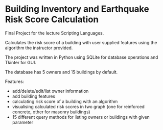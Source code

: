 # Building Inventory and Earthquake Risk Score Calculation
 
Final Project for the lecture Scripting Languages.

Calculates the risk score of a building with user supplied features using the algorithm the instructor provided.

The project was written in Python using SQLite for database operations and Tkinter for GUI.

The database has 5 owners and 15 buildings by default.


Features:
- add/delete/edit/list owner information
- add building features
- calculating risk score of a building with an algorithm
- visualising calculated risk scores in two graph (one for reinforced concrete, other for masonry buildings)
- 15 different query methods for listing owners or buildings with given parameter
